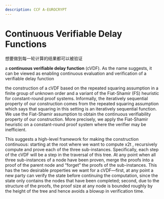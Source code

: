 ```yaml
---
description: CCF A-EUROCRYPT
---
```


# Continuous Verifiable Delay Functions

&#x20;想要做到每一轮计算的结果都可以被验证

a **continuous verifiable delay function** (cVDF). As the name suggests, it can be viewed as enabling continuous evaluation and verification of a verifiable delay function

the construction of a cVDF based on the repeated squaring assumption in a finite group of unknown order and a variant of the Fiat-Shamir (FS) heuristic for constant-round proof systems. Informally, the iteratively sequential property of our construction comes from the repeated squaring assumption which says that squaring in this setting is an iteratively sequential function. We use the Fiat-Shamir assumption to obtain the continuous verifiability property of our construction. More precisely, we apply the Fiat-Shamir heuristic on a constant-round proof system where the verifier may be inefficient.

This suggests a high-level framework for making the construction continuous: starting at the root where we want to compute x2t , recursively compute and prove each of the three sub-instances. Specifically, each step of the cVDF will be a step in the traversal of this tree. At any point when all three sub-instances of a node have been proven, merge the proofs into a proof of the parent node and “forget” the proofs of the sub-instances. This has the two desirable properties we want for a cVDF—first, at any point a new party can verify the state before continuing the computation, since the state only contains the nodes that have been completed; second, due to the structure of the proofs, the proof size at any node is bounded roughly by the height of the tree and hence avoids a blowup in verification time.
